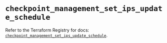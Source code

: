 # `checkpoint_management_set_ips_update_schedule`

Refer to the Terraform Registry for docs: [`checkpoint_management_set_ips_update_schedule`](https://registry.terraform.io/providers/checkpointsw/checkpoint/2.11.0/docs/resources/management_set_ips_update_schedule).

